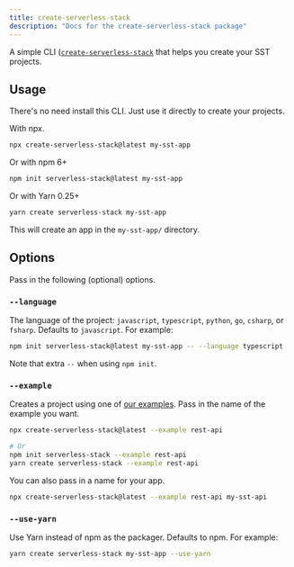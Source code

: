 ```yaml
---
title: create-serverless-stack
description: "Docs for the create-serverless-stack package"
---
```


A simple CLI ([`create-serverless-stack`](https://www.npmjs.com/package/create-serverless-stack) that helps you create your SST projects.

## Usage

There's no need install this CLI. Just use it directly to create your projects.

With npx.

```bash
npx create-serverless-stack@latest my-sst-app
```

Or with npm 6+

```bash
npm init serverless-stack@latest my-sst-app
```

Or with Yarn 0.25+

```bash
yarn create serverless-stack my-sst-app
```

This will create an app in the `my-sst-app/` directory.

## Options

Pass in the following (optional) options.

### `--language`

The language of the project: `javascript`, `typescript`, `python`, `go`, `csharp`, or `fsharp`. Defaults to `javascript`. For example:

```bash
npm init serverless-stack@latest my-sst-app -- --language typescript
```

Note that extra `--` when using `npm init`.

### `--example`

Creates a project using one of [our examples](https://github.com/serverless-stack/serverless-stack/tree/master/examples). Pass in the name of the example you want.

```bash
npx create-serverless-stack@latest --example rest-api

# Or
npm init serverless-stack --example rest-api
yarn create serverless-stack --example rest-api
```

You can also pass in a name for your app.

``` bash
npx create-serverless-stack@latest --example rest-api my-sst-api
```

### `--use-yarn`

Use Yarn instead of npm as the packager. Defaults to npm. For example:

```bash
yarn create serverless-stack my-sst-app --use-yarn
```
